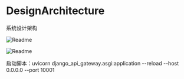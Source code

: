 # DesignArchitecture
系统设计架构

![Readme](https://github.com/RYD-Gateway/DjangoApiGateway/blob/master/images/微信图片_20210602231736.png)

![Readme](https://github.com/RYD-Gateway/DjangoApiGateway/blob/master/images/微信截图_20210618191053.png)

启动脚本：uvicorn django_api_gateway.asgi:application --reload --host 0.0.0.0 --port 10001